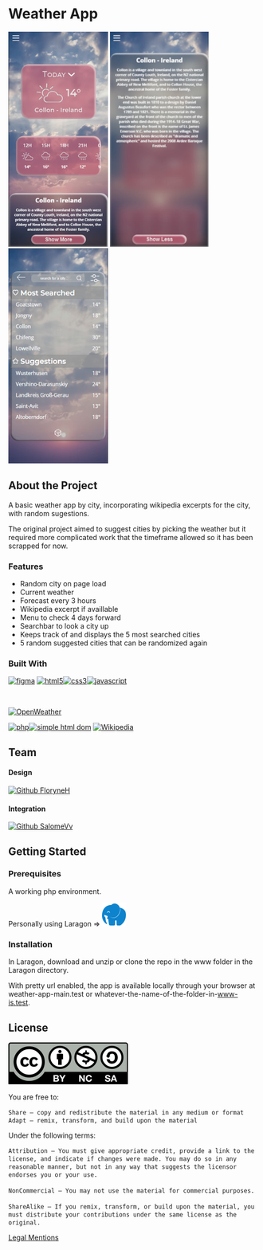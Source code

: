 # Weather App

![Screenshot App Homepage](src/assets/readme/Screenshot-1-AppHome.jpg)
![Screenshot Show More](src/assets/readme/Screenshot-2-ShowMore.jpg)
![Screenshot Main Menu](src/assets/readme/Screenshot-3-MainMenu.jpg)

## About the Project
A basic weather app by city, incorporating wikipedia excerpts for the city, with random sugestions.

The original project aimed to suggest cities by picking the weather but it required more complicated work that the timeframe allowed so it has been scrapped for now.

### Features
- Random city on page load
- Current weather
- Forecast every 3 hours 
- Wikipedia excerpt if availlable
- Menu to check 4 days forward
- Searchbar to look a city up
- Keeps track of and displays the 5 most searched cities
- 5 random suggested cities that can be randomized again



### Built With
[![figma](https://img.shields.io/badge/figma-84428d.svg?style=for-the-badge&logo=figma&logoColor=white)]()
[![html5](https://img.shields.io/badge/HTML5-E34F26?style=for-the-badge&logo=html5&logoColor=white)]()[![css3](https://img.shields.io/badge/CSS3-226a9e?style=for-the-badge&logo=css3&logoColor=white)]()[![javascript](https://img.shields.io/badge/JavaScript-323330?style=for-the-badge&logo=javascript&logoColor=F7DF1E)]()

<br/>

[![OpenWeather](https://img.shields.io/badge/OpenWeather_Api-LINK-E5543D?style=for-the-badge&logo=)](https://openweathermap.org/)


[![php](https://img.shields.io/badge/PHP-777BB4?style=for-the-badge&logo=php&logoColor=white)]()[![simple html dom](https://img.shields.io/badge/simple_html_dom-LINK-414583?style=for-the-badge&logo=)](https://simplehtmldom.sourceforge.io/docs/1.9/index.html)
[![Wikipedia](https://img.shields.io/badge/Wikipedia-LINK-1f2464?style=for-the-badge&logo=)](https://en.wikipedia.org/wiki/Main_Page)


## Team
#### Design
[![Github FloryneH](https://img.shields.io/badge/FloryneH-0b7e4e?style=for-the-badge&logo=github)](https://github.com/FloryneH)
#### Integration
[![Github SalomeVv](https://img.shields.io/badge/SalomeVv-0b7e4e?style=for-the-badge&logo=github)](https://github.com/SalomeVv)
## Getting Started
### Prerequisites
A working php environment.

Personally using Laragon =>
[![laragon](src/assets/readme/laragon-color.svg)](https://laragon.org/)

### Installation
In Laragon, download and unzip or clone the repo in the www folder in the Laragon directory.

With pretty url enabled, the app is available locally through your browser at weather-app-main.test or whatever-the-name-of-the-folder-in-www-is.test.
## License



[![CC BY-NC-SA 4.0](src/assets/readme/cc-by-nc-sa.svg) ](https://creativecommons.org/licenses/by-nc-sa/4.0/) 

You are free to:

    Share — copy and redistribute the material in any medium or format
    Adapt — remix, transform, and build upon the material 

Under the following terms:

    Attribution — You must give appropriate credit, provide a link to the license, and indicate if changes were made. You may do so in any reasonable manner, but not in any way that suggests the licensor endorses you or your use.

    NonCommercial — You may not use the material for commercial purposes.

    ShareAlike — If you remix, transform, or build upon the material, you must distribute your contributions under the same license as the original. 

[Legal Mentions](https://creativecommons.org/licenses/by-nc-sa/4.0/legalcode)